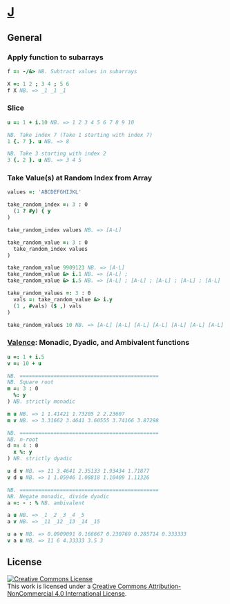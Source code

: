 # [J][jsoftware]
## General
### Apply function to subarrays
```j
f =: -/&> NB. Subtract values in subarrays

X =: 1 2 ; 3 4 ; 5 6
f X NB. => _1 _1 _1
```

### Slice
```j
u =: 1 + i.10 NB. => 1 2 3 4 5 6 7 8 9 10

NB. Take index 7 (Take 1 starting with index 7)
1 {. 7 }. u NB. => 8

NB. Take 3 starting with index 2
3 {. 2 }. u NB. => 3 4 5
```

### Take Value(s) at Random Index from Array
```j
values =: 'ABCDEFGHIJKL'

take_random_index =: 3 : 0
  (1 ? #y) { y
)

take_random_index values NB. => [A-L]

take_random_value =: 3 : 0
  take_random_index values
)

take_random_value 9909123 NB. => [A-L]
take_random_value &> i.1 NB. => [A-L] ;
take_random_value &> i.5 NB. => [A-L] ; [A-L] ; [A-L] ; [A-L] ; [A-L]

take_random_values =: 3 : 0
  vals =: take_random_value &> i.y
  (1 , #vals) ($ ,) vals
)

take_random_values 10 NB. => [A-L] [A-L] [A-L] [A-L] [A-L] [A-L] [A-L] [A-L] [A-L] [A-L]
```

### [Valence][valence]: Monadic, Dyadic, and Ambivalent functions
```j
u =: 1 + i.5
v =: 10 + u

NB. =============================================
NB. Square root
m =: 3 : 0 
  %: y
) NB. strictly monadic

m u NB. => 1 1.41421 1.73205 2 2.23607
m v NB. => 3.31662 3.4641 3.60555 3.74166 3.87298

NB. =============================================
NB. n-root
d =: 4 : 0
  x %: y
) NB. strictly dyadic

u d v NB. => 11 3.4641 2.35133 1.93434 1.71877
v d u NB. => 1 1.05946 1.08818 1.10409 1.11326

NB. =============================================
NB. Negate monadic, divide dyadic
a =: - : % NB. ambivalent

a u NB. => _1 _2 _3 _4 _5
a v NB. => _11 _12 _13 _14 _15

u a v NB. => 0.0909091 0.166667 0.230769 0.285714 0.333333
v a u NB. => 11 6 4.33333 3.5 3
```

## License
<a rel="license" href="http://creativecommons.org/licenses/by-nc/4.0/"><img alt="Creative Commons License" style="border-width:0" src="https://i.creativecommons.org/l/by-nc/4.0/88x31.png" /></a><br />This work is licensed under a <a rel="license" href="http://creativecommons.org/licenses/by-nc/4.0/">Creative Commons Attribution-NonCommercial 4.0 International License</a>.

[jddb]: https://code.jsoftware.com/wiki/Jd/Index
[jsoftware]: https://www.jsoftware.com/
[valence]: https://code.jsoftware.com/wiki/Vocabulary/Valence
